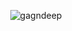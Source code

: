 <p align="center"><img align="center" src="https://github-readme-streak-stats.herokuapp.com/?user=gagndeep&theme=radical" alt="gagndeep" /></p>
